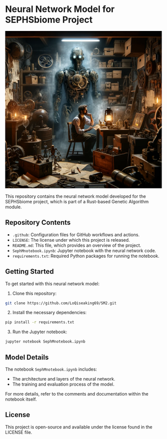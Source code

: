 # Neural Network Model for SEPHSbiome Project

<p align="center">
  <img src="https://github.com/LoQiseaking69/SM2/blob/main/Sm2.png" alt="Sm2">
</p>

This repository contains the neural network model developed for the SEPHSbiome project, which is part of a Rust-based Genetic Algorithm module.

## Repository Contents

- `.github`: Configuration files for GitHub workflows and actions.
- `LICENSE`: The license under which this project is released.
- `README.md`: This file, which provides an overview of the project.
- `SephMnotebook.ipynb`: Jupyter notebook with the neural network code.
- `requirements.txt`: Required Python packages for running the notebook.

## Getting Started

To get started with this neural network model:

1. Clone this repository:
```bash
git clone https://github.com/LoQiseaking69/SM2.git
```

2. Install the necessary dependencies:
```bash
pip install -r requirements.txt
```

3. Run the Jupyter notebook:
```bash
jupyter notebook SephMnotebook.ipynb
```

## Model Details

The notebook `SephMnotebook.ipynb` includes:

- The architecture and layers of the neural network.
- The training and evaluation process of the model.

For more details, refer to the comments and documentation within the notebook itself.

## License

This project is open-source and available under the license found in the LICENSE file.
